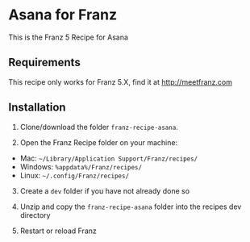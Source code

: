# Asana for Franz
This is the Franz 5 Recipe for Asana

## Requirements
This recipe only works for Franz 5.X, find it at http://meetfranz.com

## Installation

1. Clone/download the folder `franz-recipe-asana`.

2. Open the Franz Recipe folder on your machine:
  * Mac: `~/Library/Application Support/Franz/recipes/`
  * Windows: `%appdata%/Franz/recipes/`
  * Linux: `~/.config/Franz/recipes/`

3. Create a `dev` folder if you have not already done so

3. Unzip and copy the `franz-recipe-asana` folder into the recipes dev directory

4. Restart or reload Franz

